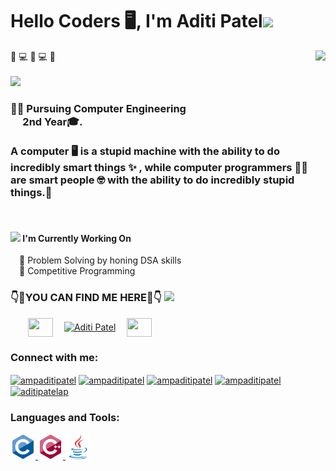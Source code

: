 <h1 align="left"> Hello Coders 🖥, I'm Aditi Patel<img src="https://raw.githubusercontent.com/syedareehaquasar/syedareehaquasar/master/gifs/Hi.gif" width="30px"></h1>
<img align="right" src="https://cdn.dribbble.com/users/2344801/screenshots/4774578/alphatestersanimation2.gif" height="350" />
  🚀 💻 🚀 💻 🚀 
<br /><br /><img src="https://badges.pufler.dev/visits/aditipatelap/aditipatelap" width="100px">
<h3> 👩‍🎓 Pursuing Computer Engineering <br/> &nbsp;&nbsp;&nbsp;&nbsp;&nbsp;2nd Year🎓.<br /> <br/>A computer 🖥 is a stupid machine with the ability to do incredibly smart things ✨ , while computer programmers 👩‍💻 are smart people 🤓 with the ability to do incredibly stupid things.💯</h3>
<br/>
<h4><img src="https://gifimage.net/wp-content/uploads/2017/08/rocket-gif-13.gif" width="30px"> I'm Currently Working On</h4>
   &emsp;🚀  Problem Solving by honing DSA skills
  <br/>&emsp;🚀  Competitive Programming 
<p align="left">
  <p align = "left"><h3 align="left">👇🤩YOU CAN FIND ME HERE🤩👇 <img src="https://github.com/rajput2107/rajput2107/blob/master/Assets/Handshake.gif" height="33px" /></p>  </h3>
  
&emsp;&emsp;<a href="https://www.linkedin.com/in/aditi-patel-21a170205/" target="blank"><img align="center" src="https://raw.githubusercontent.com/rahuldkjain/github-profile-readme-generator/master/src/images/icons/Social/linked-in-alt.svg" height="30" width="40" /></a>
&emsp;<a href="https://github.com/aditipatelap" target="blank"><img align="center" src="https://cdn.jsdelivr.net/npm/simple-icons@3.0.1/icons/github.svg" alt="Aditi Patel" height="30" width="40" /></a>
&emsp;<a href="https://twitter.com/ampaditipatel" target="blank"><img align="center" src="https://raw.githubusercontent.com/rahuldkjain/github-profile-readme-generator/master/src/images/icons/Social/twitter.svg" height="30" width="40" /></a>

<h3 align="left">Connect with me:</h3>
<p align="left">
<a href="https://www.codechef.com/users/ampaditipatel" target="blank"><img align="center" src="https://cdn.jsdelivr.net/npm/simple-icons@3.1.0/icons/codechef.svg" alt="ampaditipatel" height="30" width="40" /></a>
<a href="https://www.hackerrank.com/ampaditipatel" target="blank"><img align="center" src="https://raw.githubusercontent.com/rahuldkjain/github-profile-readme-generator/master/src/images/icons/Social/hackerrank.svg" alt="ampaditipatel" height="30" width="40" /></a>
<a href="https://codeforces.com/profile/ampaditipatel" target="blank"><img align="center" src="https://cdn.jsdelivr.net/npm/simple-icons@3.0.1/icons/codeforces.svg" alt="ampaditipatel" height="30" width="40" /></a>
<a href="https://www.leetcode.com/ampaditipatel" target="blank"><img align="center" src="https://raw.githubusercontent.com/rahuldkjain/github-profile-readme-generator/master/src/images/icons/Social/leet-code.svg" alt="ampaditipatel" height="30" width="40" /></a>
<a href="https://auth.geeksforgeeks.org/user/aditipatelap" target="blank"><img align="center" src="https://raw.githubusercontent.com/rahuldkjain/github-profile-readme-generator/master/src/images/icons/Social/geeks-for-geeks.svg" alt="aditipatelap" height="30" width="40" /></a>
</p>

<h3 align="left">Languages and Tools:</h3>
<p align="left"> <a href="https://www.cprogramming.com/" target="_blank"> <img src="https://raw.githubusercontent.com/devicons/devicon/master/icons/c/c-original.svg" alt="c" width="40" height="40"/> </a> <a href="https://www.w3schools.com/cpp/" target="_blank"> <img src="https://raw.githubusercontent.com/devicons/devicon/master/icons/cplusplus/cplusplus-original.svg" alt="cplusplus" width="40" height="40"/> </a> <a href="https://www.java.com" target="_blank"> <img src="https://raw.githubusercontent.com/devicons/devicon/master/icons/java/java-original.svg" alt="java" width="40" height="40"/> </a> </p>
